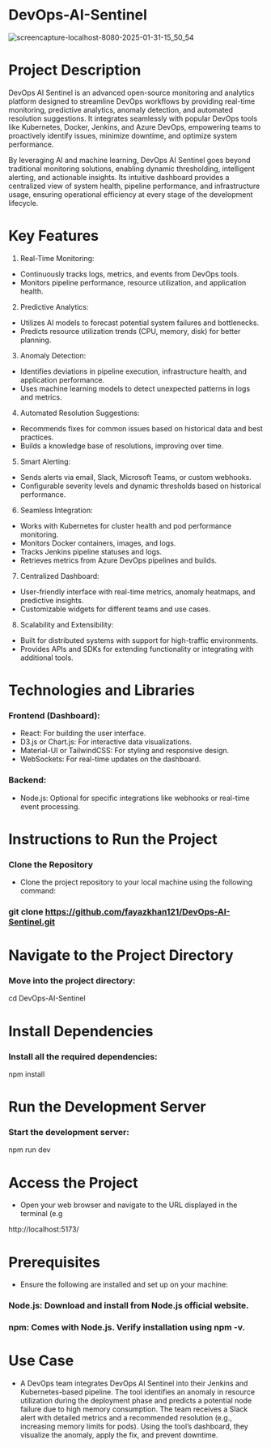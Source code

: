 # DevOps-AI-Sentinel
![screencapture-localhost-8080-2025-01-31-15_50_54](https://github.com/user-attachments/assets/28811028-2a2e-47f5-9b28-6bf0ade8b427)

# Project Description
DevOps AI Sentinel is an advanced open-source monitoring and analytics platform designed to streamline DevOps workflows by providing real-time monitoring, predictive analytics, anomaly detection, and automated resolution suggestions. It integrates seamlessly with popular DevOps tools like Kubernetes, Docker, Jenkins, and Azure DevOps, empowering teams to proactively identify issues, minimize downtime, and optimize system performance.

By leveraging AI and machine learning, DevOps AI Sentinel goes beyond traditional monitoring solutions, enabling dynamic thresholding, intelligent alerting, and actionable insights. Its intuitive dashboard provides a centralized view of system health, pipeline performance, and infrastructure usage, ensuring operational efficiency at every stage of the development lifecycle.


# Key Features
1. Real-Time Monitoring:
- Continuously tracks logs, metrics, and events from DevOps tools.
- Monitors pipeline performance, resource utilization, and application health.

2. Predictive Analytics:
- Utilizes AI models to forecast potential system failures and bottlenecks.
- Predicts resource utilization trends (CPU, memory, disk) for better planning.

3. Anomaly Detection:
- Identifies deviations in pipeline execution, infrastructure health, and application performance.
- Uses machine learning models to detect unexpected patterns in logs and metrics.

4. Automated Resolution Suggestions:
- Recommends fixes for common issues based on historical data and best practices.
- Builds a knowledge base of resolutions, improving over time.

5. Smart Alerting:
- Sends alerts via email, Slack, Microsoft Teams, or custom webhooks.
- Configurable severity levels and dynamic thresholds based on historical performance.

6. Seamless Integration:
- Works with Kubernetes for cluster health and pod performance monitoring.
- Monitors Docker containers, images, and logs.
- Tracks Jenkins pipeline statuses and logs.
- Retrieves metrics from Azure DevOps pipelines and builds.

7. Centralized Dashboard:
- User-friendly interface with real-time metrics, anomaly heatmaps, and predictive insights.
- Customizable widgets for different teams and use cases.

8. Scalability and Extensibility:
- Built for distributed systems with support for high-traffic environments.
- Provides APIs and SDKs for extending functionality or integrating with additional tools.

# Technologies and Libraries
### Frontend (Dashboard):
- React: For building the user interface.
- D3.js or Chart.js: For interactive data visualizations.
- Material-UI or TailwindCSS: For styling and responsive design.
- WebSockets: For real-time updates on the dashboard.


### Backend:
- Node.js: Optional for specific integrations like webhooks or real-time event processing.

# Instructions to Run the Project
### Clone the Repository
- Clone the project repository to your local machine using the following command:
### git clone https://github.com/fayazkhan121/DevOps-AI-Sentinel.git


# Navigate to the Project Directory
### Move into the project directory:
cd DevOps-AI-Sentinel

# Install Dependencies
### Install all the required dependencies:
npm install

# Run the Development Server
### Start the development server:
npm run dev

# Access the Project
- Open your web browser and navigate to the URL displayed in the terminal (e.g

http://localhost:5173/

# Prerequisites
- Ensure the following are installed and set up on your machine:

### Node.js: Download and install from Node.js official website.
### npm: Comes with Node.js. Verify installation using npm -v.

  # Use Case 
  - A DevOps team integrates DevOps AI Sentinel into their Jenkins and Kubernetes-based pipeline. The tool identifies an anomaly in resource utilization during the deployment phase and predicts a potential node failure due to high memory consumption. The team receives a Slack alert with detailed metrics and a recommended resolution (e.g., increasing memory limits for pods). Using the tool’s dashboard, they visualize the anomaly, apply the fix, and prevent downtime.




